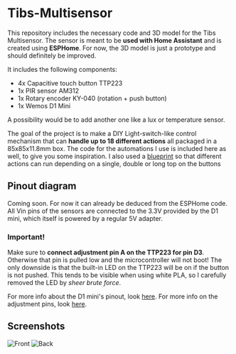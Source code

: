 # Tibs-Multisensor
This repository includes the necessary code and 3D model for the Tibs Multisensor. The sensor is meant to be **used with Home Assistant** and is created using **ESPHome**. For now, the 3D model is just a prototype and should definitely be improved.

It includes the following components:
- 4x Capacitive touch button TTP223
- 1x PIR sensor AM312
- 1x Rotary encoder KY-040 (rotation + push button)
- 1x Wemos D1 Mini

A possibility would be to add another one like a lux or temperature sensor.

The goal of the project is to make a DIY Light-switch-like control mechanism that can **handle up to 18 different actions** all packaged in a 85x85x11.8mm box. The code for the automations I use is included here as well, to give you some inspiration. I also used a [blueprint](https://community.home-assistant.io/t/trigger-different-actions-on-a-single-double-or-double-click-on-a-binary-sensor/255902) so that different actions can run depending on a single, double or long top on the buttons

## Pinout diagram
Coming soon. For now it can already be deduced from the ESPHome code. All Vin pins of the sensors are connected to the 3.3V provided by the D1 mini, which itself is powered by a regular 5V adapter.

### Important!
Make sure to **connect adjustment pin A on the TTP223 for pin D3**. Otherwise that pin is pulled low and the microcontroller will not boot! The only downside is that the built-in LED on the TTP223 will be on if the button is not pushed. This tends to be visible when using white PLA, so I carefully removed the LED by *sheer brute force*.

For more info about the D1 mini's pinout, look [here](https://randomnerdtutorials.com/esp8266-pinout-reference-gpios/). For more info on the adjustment pins, look [here](https://electropeak.com/learn/interfacing-ttp223-capacitive-switch-butto-touch-sensor-with-arduino/).

## Screenshots
![Front](https://user-images.githubusercontent.com/45207725/152898846-411205eb-df26-4e77-a914-7243cad07b2b.jpg)
![Back](https://user-images.githubusercontent.com/45207725/152899007-e0f0dddb-7d1b-41e9-b92a-ba8064573e5d.jpg)
